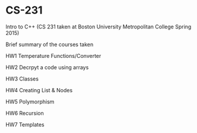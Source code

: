 # CS-231
Intro to C++ (CS 231 taken at Boston University Metropolitan College Spring 2015)

Brief summary of the courses taken

HW1 Temperature Functions/Converter

HW2 Decrpyt a code using arrays

HW3 Classes

HW4 Creating List & Nodes

HW5 Polymorphism

HW6 Recursion

HW7 Templates

